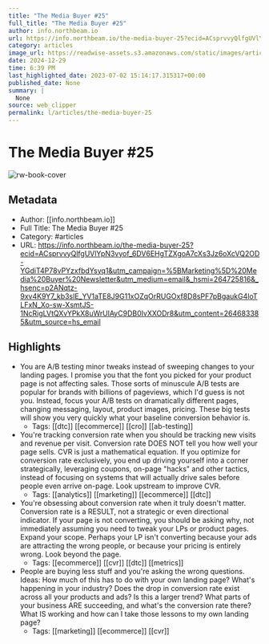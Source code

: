 ```yaml
---
title: "The Media Buyer #25"
full_title: "The Media Buyer #25"
author: info.northbeam.io
url: https://info.northbeam.io/the-media-buyer-25?ecid=ACsprvvyQlfgUVlYpN3vyof_6DV6EHgTZXgoA7cXs3Jz6oXcVQ2OD-YGdiT4P78vPYzxfbdYsyq1&utm_campaign=%5BMarketing%5D%20Media%20Buyer%20Newsletter&utm_medium=email&_hsmi=264725816&_hsenc=p2ANqtz-9xv4K9Y7_kb3slE_YV1aTE8J9G11xOZqOrRUGOxf8D8sPF7pBgaukG4loTLFxN_Xo-sw-XsmtJS-1NcRigLVtQXvYPkX8uWrUlAyC9DB0IvXXODr8&utm_content=264683385&utm_source=hs_email
category: articles
image_url: https://readwise-assets.s3.amazonaws.com/static/images/article2.74d541386bbf.png
date: 2024-12-29
time: 6:39 PM
last_highlighted_date: 2023-07-02 15:14:17.315317+00:00
published_date: None
summary: |
  None
source: web_clipper
permalink: l/articles/the-media-buyer-25
---
```

# The Media Buyer #25

![rw-book-cover](https://readwise-assets.s3.amazonaws.com/static/images/article2.74d541386bbf.png)

## Metadata
- Author: [[info.northbeam.io]]
- Full Title: The Media Buyer #25
- Category: #articles
- URL: https://info.northbeam.io/the-media-buyer-25?ecid=ACsprvvyQlfgUVlYpN3vyof_6DV6EHgTZXgoA7cXs3Jz6oXcVQ2OD-YGdiT4P78vPYzxfbdYsyq1&utm_campaign=%5BMarketing%5D%20Media%20Buyer%20Newsletter&utm_medium=email&_hsmi=264725816&_hsenc=p2ANqtz-9xv4K9Y7_kb3slE_YV1aTE8J9G11xOZqOrRUGOxf8D8sPF7pBgaukG4loTLFxN_Xo-sw-XsmtJS-1NcRigLVtQXvYPkX8uWrUlAyC9DB0IvXXODr8&utm_content=264683385&utm_source=hs_email

## Highlights
- You are A/B testing minor tweaks instead of sweeping changes to your landing pages. I promise you that the font you picked for your product page is not affecting sales. Those sorts of minuscule A/B tests are popular for brands with billions of pageviews, which I'd guess is not you. Instead, focus your A/B tests on dramatically different pages, changing messaging, layout, product images, pricing. These big tests will show you very quickly what your baseline conversion behavior is.
    - Tags: [[dtc]] [[ecommerce]] [[cro]] [[ab-testing]] 
- You're tracking conversion rate when you should be tracking new visits and revenue per visit. Conversion rate DOES NOT tell you how well your page sells. CVR is just a mathematical equation. If you optimize for conversion rate exclusively, you end up driving yourself into a corner strategically, leveraging coupons, on-page "hacks" and other tactics, instead of focusing on systems that will actually drive sales before people even arrive on-page. Look upstream to improve CVR.
    - Tags: [[analytics]] [[marketing]] [[ecommerce]] [[dtc]] 
- You're obsessing about conversion rate when it truly doesn't matter. Conversion rate is a RESULT, not a strategic or even directional indicator. If your page is not converting, you should be asking why, not immediately assuming you need to tweak your LPs or product pages. Expand your scope. Perhaps your LP isn't converting because your ads are attracting the wrong people, or because your pricing is entirely wrong. Look beyond the page.
    - Tags: [[ecommerce]] [[cvr]] [[dtc]] [[metrics]] 
- People are buying less stuff and you're asking the wrong questions. Ideas: How much of this has to do with your own landing page? What's happening in your industry? Does the drop in conversion rate exist across all your products and ads? Is this a larger trend? What parts of your business ARE succeeding, and what's the conversion rate there? What IS working and how can I take those lessons to my own landing page?
    - Tags: [[marketing]] [[ecommerce]] [[cvr]] 


